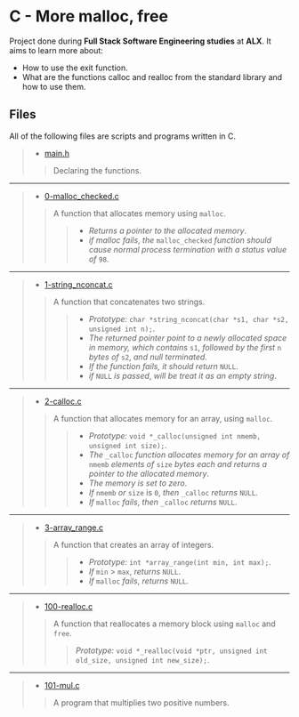 # C - More malloc, free

Project done during **Full Stack Software Engineering studies** at **ALX**. It aims to learn more about:

* How to use the exit function.
* What are the functions calloc and realloc from the standard library and how to use them.

## Files

All of the following files are scripts and programs written in C.

> * [main.h](https://github.com/Moh-A-Mahdi/alx-low_level_programming/blob/master/0x0C-more_malloc_free/main.h)
>
>> Declaring the functions.
------------------

> * [0-malloc_checked.c](https://github.com/Moh-A-Mahdi/alx-low_level_programming/blob/master/0x0C-more_malloc_free/0-malloc_checked.c)
>
>> A function that allocates memory using `malloc`.
>>>
>>> * _Returns a pointer to the allocated memory_.
>>> * _if malloc fails_, _the_ `malloc_checked` _function should cause normal process termination with a status value of_ `98`.

------------------

> * [1-string_nconcat.c](https://github.com/Moh-A-Mahdi/alx-low_level_programming/blob/master/0x0C-more_malloc_free/1-string_nconcat.c)
>
>> A function that concatenates two strings.
>>>
>>> * _Prototype:_ `char *string_nconcat(char *s1, char *s2, unsigned int n);`.
>>> * _The returned pointer point to a newly allocated space in memory, which contains_ `s1`, _followed by the first_ `n` _bytes of_ `s2`, _and null terminated_.
>>> * _If the function fails, it should return_ `NULL`.
>>> * _if_ `NULL` _is passed_, _will be treat it as an empty string_.

------------------

> * [2-calloc.c](https://github.com/Moh-A-Mahdi/alx-low_level_programming/blob/master/0x0C-more_malloc_free/2-calloc.c)
>
>> A function that allocates memory for an array, using `malloc`.
>>>
>>> * _Prototype:_ `void *_calloc(unsigned int nmemb, unsigned int size);`.
>>> * _The_ `_calloc` _function allocates memory for an array of_ `nmemb` _elements of_ `size` _bytes each and returns a pointer to the allocated memory_.
>>> * _The memory is set to zero_.
>>> * _If_ `nmemb` _or_ `size` is `0`, _then_ `_calloc` _returns_ `NULL`.
>>> * _If_ `malloc` _fails_, _then_ `_calloc` _returns_ `NULL`.

------------------

> * [3-array_range.c](https://github.com/Moh-A-Mahdi/alx-low_level_programming/blob/master/0x0C-more_malloc_free/3-array_range.c)
>
>> A function that creates an array of integers.
>>>
>>> * _Prototype:_ `int *array_range(int min, int max);`.
>>> * _If_ `min` > `max`, _returns_ `NULL`.
>>> * _If_ `malloc` _fails_, _returns_ `NULL`.

------------------

> * [100-realloc.c](https://github.com/Moh-A-Mahdi/alx-low_level_programming/blob/master/0x0C-more_malloc_free/100-realloc.c)
>
>> A function that reallocates a memory block using `malloc` and `free`.
>>>
>>> _Prototype:_ `void *_realloc(void *ptr, unsigned int old_size, unsigned int new_size);`.
------------------

> * [101-mul.c](https://github.com/Moh-A-Mahdi/alx-low_level_programming/blob/master/0x0C-more_malloc_free/101-mul.c)
>
>> A program that multiplies two positive numbers.
